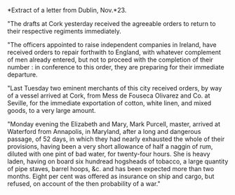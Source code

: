 *Extract of a letter from Dublin, Nov.*23."The drafts at Cork yesterday received the agreeable orders to
                    return to their respective regiments immediately."The officers appointed to raise independent companies in Ireland, have
                    received orders to repair forthwith to England, with whatever
                        complement of men already entered, but not to proceed
                    with the completion of their number : in conference to this order, they are
                    preparing for their immediate departure."Last Tuesday two eminent merchants of this city received orders, by way of
                    a vessel arrived at Cork, from Mess de Fouseca Olivarez and
                    Co. at Seville, for the immediate exportation of cotton, white linen, and
                    mixed goods, to a very large amount."Monday evening the Elizabeth and Mary, Mark Purcell, master, arrived at
                    Waterford from Annapolis, in Maryland, after a long and dangerous passage, of 52 days, in which they had nearly exhausted the whole
                    of their provisions, having been a very short allowance of half a
                    naggin of rum, diluted with one pint of bad water, for
                    twenty-four hours. She is heavy laden, having on board six hundread
                    hogsheads of tobacco, a large quantity of pipe staves, barrel
                    hoops, &c. and has been expected more than two months. Eight per
                    cent was offered as insurance on ship and cargo, but refused, on account of
                    the then probability of a war."